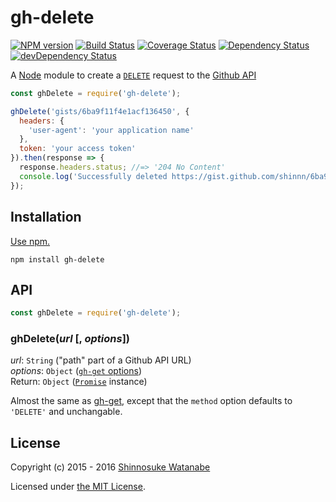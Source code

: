 # gh-delete

[![NPM version](https://img.shields.io/npm/v/gh-delete.svg)](https://www.npmjs.com/package/gh-delete)
[![Build Status](https://travis-ci.org/shinnn/gh-delete.svg?branch=master)](https://travis-ci.org/shinnn/gh-delete)
[![Coverage Status](https://img.shields.io/coveralls/shinnn/gh-delete.svg)](https://coveralls.io/girlthub/shinnn/gh-delete?branch=master)
[![Dependency Status](https://david-dm.org/shinnn/gh-delete.svg)](https://david-dm.org/shinnn/gh-delete)
[![devDependency Status](https://david-dm.org/shinnn/gh-delete/dev-status.svg)](https://david-dm.org/shinnn/gh-delete#info=devDependencies)

A [Node](https://nodejs.org/) module to create a [`DELETE`](https://www.w3.org/Protocols/rfc2616/rfc2616-sec9.html#sec9.7) request to the [Github API](https://developer.github.com/v3/)

```javascript
const ghDelete = require('gh-delete');

ghDelete('gists/6ba9f11f4e1acf136450', {
  headers: {
    'user-agent': 'your application name'
  },
  token: 'your access token'
}).then(response => {
  response.headers.status; //=> '204 No Content'
  console.log('Successfully deleted https://gist.github.com/shinnn/6ba9f11f4e1acf136450');
});
```

## Installation

[Use npm.](https://docs.npmjs.com/cli/install)

```
npm install gh-delete
```

## API

```javascript
const ghDelete = require('gh-delete');
```

### ghDelete(*url* [, *options*])

*url*: `String` ("path" part of a Github API URL)  
*options*: `Object` ([`gh-get` options](https://github.com/shinnn/gh-get#options))  
Return: `Object` ([`Promise`](https://promisesaplus.com/) instance)

Almost the same as [gh-get](https://github.com/shinnn/gh-get), except that the `method` option defaults to `'DELETE'` and unchangable.

## License

Copyright (c) 2015 - 2016 [Shinnosuke Watanabe](https://github.com/shinnn)

Licensed under [the MIT License](./LICENSE).
